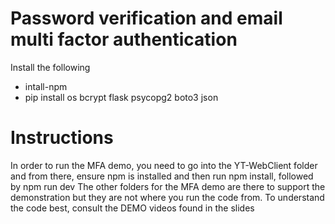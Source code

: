 # Password verification and email multi factor authentication
Install the following 
* intall-npm
* pip install os bcrypt flask psycopg2 boto3 json

# Instructions
In order to run the MFA demo, you need to go into the YT-WebClient folder and from there, ensure npm is installed and then run npm install, followed by npm run dev
The other folders for the MFA demo are there to support the demonstration but they are not where you run the code from.
To understand the code best, consult the DEMO videos found in the slides 
